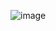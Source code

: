 ![image](https://user-images.githubusercontent.com/55847825/163776037-1c01c674-a9f7-4b5c-8c5c-4818de9c790b.png)
